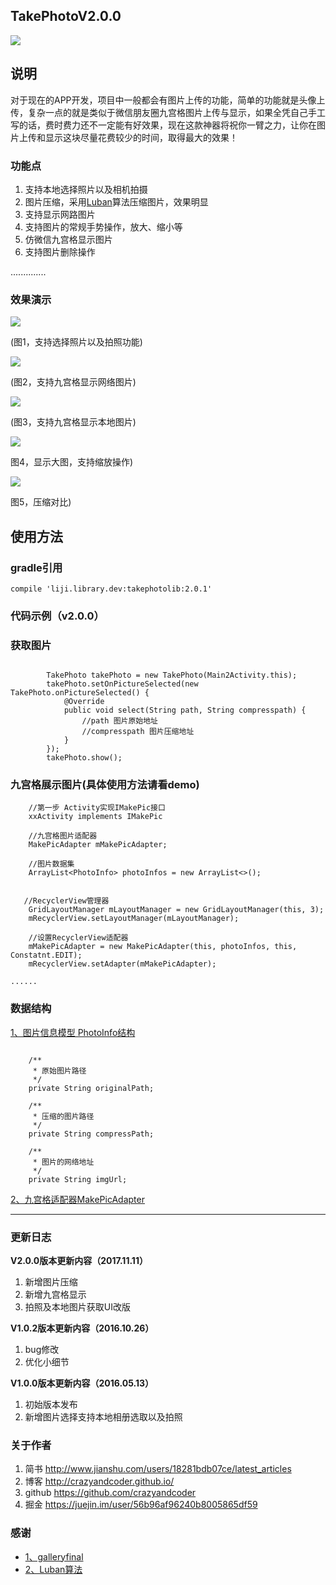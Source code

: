 ## **TakePhotoV2.0.0**

[![](https://badge.juejin.im/entry/5a06740d51882512a860c893/likes.svg?style=flat-square)](https://juejin.im/post/5a06739ff265da432b4a4bb5)

## **说明**

对于现在的APP开发，项目中一般都会有图片上传的功能，简单的功能就是头像上传，复杂一点的就是类似于微信朋友圈九宫格图片上传与显示，如果全凭自己手工写的话，费时费力还不一定能有好效果，现在这款神器将祝你一臂之力，让你在图片上传和显示这块尽量花费较少的时间，取得最大的效果！

### **功能点**

 1. 支持本地选择照片以及相机拍摄
 2. 图片压缩，采用[Luban](https://github.com/Curzibn/Luban)算法压缩图片，效果明显
 3. 支持显示网路图片
 4. 支持图片的常规手势操作，放大、缩小等
 5. 仿微信九宫格显示图片
 6. 支持图片删除操作

..............



### **效果演示**

![](http://img.blog.csdn.net/20171111112234163?watermark/2/text/aHR0cDovL2Jsb2cuY3Nkbi5uZXQvbGlqaV94Yw==/font/5a6L5L2T/fontsize/400/fill/I0JBQkFCMA==/dissolve/70/gravity/SouthEast)

(图1，支持选择照片以及拍照功能)

![](http://img.blog.csdn.net/20171111112712689?watermark/2/text/aHR0cDovL2Jsb2cuY3Nkbi5uZXQvbGlqaV94Yw==/font/5a6L5L2T/fontsize/400/fill/I0JBQkFCMA==/dissolve/70/gravity/SouthEast)

(图2，支持九宫格显示网络图片)

![](http://img.blog.csdn.net/20171111112823265?watermark/2/text/aHR0cDovL2Jsb2cuY3Nkbi5uZXQvbGlqaV94Yw==/font/5a6L5L2T/fontsize/400/fill/I0JBQkFCMA==/dissolve/70/gravity/SouthEast)

(图3，支持九宫格显示本地图片)


![](http://img.blog.csdn.net/20171111112856356?watermark/2/text/aHR0cDovL2Jsb2cuY3Nkbi5uZXQvbGlqaV94Yw==/font/5a6L5L2T/fontsize/400/fill/I0JBQkFCMA==/dissolve/70/gravity/SouthEast)

图4，显示大图，支持缩放操作)


![](https://user-gold-cdn.xitu.io/2017/11/13/a8246e89268fd6312e4d25be76057267?w=2060&h=208&f=png&s=89533)

图5，压缩对比)


## **使用方法**


### **gradle引用**

```
compile 'liji.library.dev:takephotolib:2.0.1'
```


### **代码示例（v2.0.0）**

### **获取图片**
```
 
        TakePhoto takePhoto = new TakePhoto(Main2Activity.this);
        takePhoto.setOnPictureSelected(new TakePhoto.onPictureSelected() {
            @Override
            public void select(String path, String compresspath) {
                //path 图片原始地址
                //compresspath 图片压缩地址
            }
        });
        takePhoto.show();
```

### **九宫格展示图片(具体使用方法请看demo)**

```
	//第一步 Activity实现IMakePic接口
	xxActivity implements IMakePic

	//九宫格图片适配器
    MakePicAdapter mMakePicAdapter;
    
    //图片数据集
    ArrayList<PhotoInfo> photoInfos = new ArrayList<>();


   //RecyclerView管理器
    GridLayoutManager mLayoutManager = new GridLayoutManager(this, 3);
    mRecyclerView.setLayoutManager(mLayoutManager);
        
    //设置RecyclerView适配器   
	mMakePicAdapter = new MakePicAdapter(this, photoInfos, this, Constatnt.EDIT);
	mRecyclerView.setAdapter(mMakePicAdapter);

......
```

### **数据结构**
[1、图片信息模型 PhotoInfo结构](https://github.com/crazyandcoder/TakePhoto/blob/master/takephotolib/src/main/java/com/liji/takephoto/PhotoInfo.java)

```
  
    /**
     * 原始图片路径
     */
    private String originalPath;
    
    /**
     * 压缩的图片路径
     */
    private String compressPath;
    
    /**
     * 图片的网络地址
     */
    private String imgUrl;
```

[2、九宫格适配器MakePicAdapter](https://github.com/crazyandcoder/TakePhoto/blob/master/takephotolib/src/main/java/com/liji/takephoto/MakePicAdapter.java)

 
 


----------

### **更新日志**
**V2.0.0版本更新内容（2017.11.11）**

 1. 新增图片压缩
 2. 新增九宫格显示
 3. 拍照及本地图片获取UI改版

**V1.0.2版本更新内容（2016.10.26）**

 1. bug修改
 2. 优化小细节

**V1.0.0版本更新内容（2016.05.13）**

 1. 初始版本发布
 2. 新增图片选择支持本地相册选取以及拍照

### **关于作者**

 

 1. 简书 http://www.jianshu.com/users/18281bdb07ce/latest_articles
 2. 博客 http://crazyandcoder.github.io/
 3. github https://github.com/crazyandcoder
 4. 掘金 https://juejin.im/user/56b96af96240b8005865df59
 

### **感谢**

 - [1、galleryfinal](https://github.com/pengjianbo/GalleryFinal)
 - [2、Luban算法](https://github.com/Curzibn/Luban)
